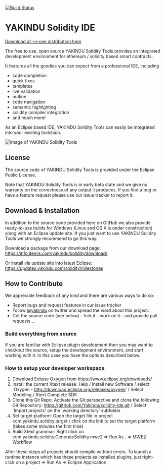 [![Build Status](https://travis-ci.org/Yakindu/solidity-ide.svg?branch=master)](https://travis-ci.org/Yakindu/solidity-ide)

# YAKINDU Solidity IDE

[Download all-in-one distribution here](https://info.itemis.com/yakindu/solidity/download/ "YAKINDU Solidity Tools download")

The free to use, open source YAKINDU Solidity Tools provides an integrated development environment for ethereum / solidity based smart contracts. 

It features all the goodies you can expect from a professional IDE, including
 * code completion
 * quick fixes
 * templates
 * live validation
 * outline
 * code navigation
 * semantic highlighting
 * solidity compiler integration
 * and much more!

As an Eclipse based IDE, YAKINDU Solidity Tools can easily be integrated into your existing toolchain.   

![Image of YAKINDU Solidity Tools](https://github.com/Yakindu/solidity-ide/blob/master/screenshot.png)


## License
The source code of YAKINDU Solidity Tools is provided under the Eclipse Public License.

Note that YAKINDU Solidity Tools is in early beta state and we give no warranty on the correctness of any output it produces. If you find a bug or have a feature request please use our issue tracker to report it. 

## Download & Installation
In addition to the source code provided here on GitHub we also provide ready-to-use builds for Windows (Linux and OS X is under construction) along with an Eclipse update site. If you just want to use YAKINDU Solidity Tools we strongly recommend to go this way.

Download a package from our download page:
https://info.itemis.com/yakindu/solidity/download/

Or install via update site into latest Eclipse:
https://updates.yakindu.com/solidity/milestones

## How to Contribute
We appreciate feedback of any kind and there are various ways to do so:
 * Report bugs and request features in our issue tracker
 * Follow [@yakindu](https://twitter.com/yakindu) on twitter and spread the word about this project.
 * Get the source code (see below) - fork it - work on it - and provide pull requests ...

### Build everything from source
If you are familiar with Eclipse plugin development then you may want to checkout the source, setup the development environment, and start working with it. In this case you have the options described below.

### How to setup your developer workspace
1. Download Eclipse Oxygen from https://www.eclipse.org/downloads/
2. Install the current Xtext release: Help / Install new Software / select 'Oxygen - http://download.eclipse.org/releases/oxygen' / Select Modeling / Xtext Complete SDK
3. Clone this Git Repo: Activate the Git perspective and clone the following Git Repository: https://github.com/Yakindu/solidity-ide.git /  Select 'Import projects' on the 'working directory' subfolder
4. Set target platform: Open the target file in project com.yakindu.solidity.target / click on the link to set the target platform (takes some minutes the first time)
5. Build Xtext grammar: Right click on com.yakindu.solidity.GenerateSolidity.mwe2 => Run As.. => MWE2 Workflow

After these steps all projects should compile without errors. To launch a runtime instance which has these projects as installed plugins, just right-click on a project => Run As => Eclipse Application
